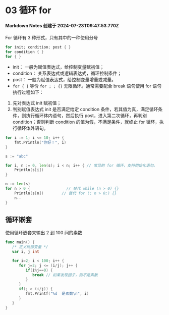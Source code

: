 # 03 循环 for

#### Markdown Notes 创建于 2024-07-23T09:47:53.770Z

For 循环有 3 种形式，只有其中的一种使用分号

```go
for init; condition; post { }
for condition { }
for { }
```

-   init： 一般为赋值表达式，给控制变量赋初值；
-   condition： 关系表达式或逻辑表达式，循环控制条件；
-   post： 一般为赋值表达式，给控制变量增量或减量。
-   `for { }` 等价 `for ; ; {}` 无限循环。通常需要配合 break 语句使用
    for 语句执行过程如下：

1. 先对表达式 init 赋初值；
2. 判别赋值表达式 init 是否满足给定 condition 条件，若其值为真，满足循环条件，则执行循环体内语句，然后执行 post，进入第二次循环，再判别 condition；否则判断 condition 的值为假，不满足条件，就终止 for 循环，执行循环体外语句。

```go
for i := 1; i <= 10; i++ {
    fmt.Println("你好！", i)
}
```

```go
s := "abc"

for i, n := 0, len(s); i < n; i++ { // 常见的 for 循环，支持初始化语句。
    Println(s[i])
}

n := len(s)
for n > 0 {                // 替代 while (n > 0) {}
    Println(s[n])        // 替代 for (; n > 0;) {}
    n--
}
```

## 循环嵌套

使用循环嵌套来输出 2 到 100 间的素数

```go
func main() {
   /* 定义局部变量 */
   var i, j int

   for i=2; i < 100; i++ {
      for j=2; j <= (i/j); j++ {
         if(i%j==0) {
            break // 如果发现因子，则不是素数
         }
      }
      if(j > (i/j)) {
         fmt.Printf("%d  是素数\n", i)
      }
   }
}
```
